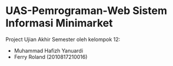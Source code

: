 # UAS-Pemrograman-Web Sistem Informasi Minimarket
Project Ujian Akhir Semester oleh kelompok 12:
- Muhammad Hafizh Yanuardi
- Ferry Roland (2010817210016)
